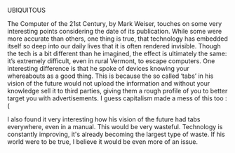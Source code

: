 UBIQUITOUS 

The Computer of the 21st Century, by Mark Weiser, touches on some very interesting points considering the date of its publication. While some were more accurate than others, one thing is true, that technology has embedded itself so deep into our daily lives that it is often rendered invisible. Though the tech is a bit different than he imagined, the effect is ultimately the same: it’s extremely difficult, even in rural Vermont, to escape computers. One interesting difference is that he spoke of devices knowing your whereabouts as a good thing. This is because the so called ‘tabs’ in his vision of the future would not upload the information and without your knowledge sell it to third parties, giving them a rough profile of you to better target you with advertisements. I guess capitalism made a mess of this too :(

I also found it very interesting how his vision of the future had tabs everywhere, even in a manual. This would be very wasteful. Technology is constantly improving, it's already becoming the largest type of waste. If his world were to be true, I believe it would be even more of an issue.